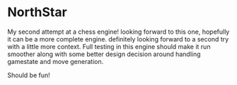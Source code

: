 # NorthStar
My second attempt at a chess engine! looking forward to this one, hopefully it can be a more complete engine.  definitely looking forward to a second try with a little more context.  Full testing in this engine should make it run smoother along with some better design decision around handling gamestate and move generation.

Should be fun!
